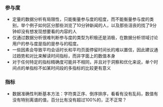 
### 参与度
- 定量的数据分析有局限性，只能衡量参与度的程度，而不能衡量参与度的类别，举个例子如何区分那些浏览了10分钟新闻的人，以及那些沮丧的找了9分钟却没有想发现想要看的内容的人
- 仅通过数据分析很难判断参与度的类型为积极还是消极，在数据分析领域讨论用户的参与度是指的是参与的程度。
- 一些因素会导致平均会话时长和平均页面停留时间长的难以置信，因此建议通过趋势和对比来解读时间指标，而非字面上的数值本身
- 对于任何特定的指标精确度可能并不相同，并且对于洞察和优化来说，单个时间点的单指标不如某时间段的多指标的比较更有意义

### 指标
- 数据准确性判断基本方法：字符类正序、倒序排序，看看有没有乱码，数值有没有特别离谱的值，百分比有没有超过100%的，正不正常？
